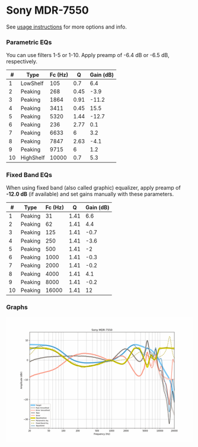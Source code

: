 # Sony MDR-7550
See [usage instructions](https://github.com/jaakkopasanen/AutoEq#usage) for more options and info.

### Parametric EQs
You can use filters 1-5 or 1-10. Apply preamp of -6.4 dB or -6.5 dB, respectively.

|   # | Type      |   Fc (Hz) |    Q |   Gain (dB) |
|-----|-----------|-----------|------|-------------|
|   1 | LowShelf  |       105 | 0.7  |         6.4 |
|   2 | Peaking   |       268 | 0.45 |        -3.9 |
|   3 | Peaking   |      1864 | 0.91 |       -11.2 |
|   4 | Peaking   |      3411 | 0.45 |        15.5 |
|   5 | Peaking   |      5320 | 1.44 |       -12.7 |
|   6 | Peaking   |       236 | 2.77 |         0.1 |
|   7 | Peaking   |      6633 | 6    |         3.2 |
|   8 | Peaking   |      7847 | 2.63 |        -4.1 |
|   9 | Peaking   |      9715 | 6    |         1.2 |
|  10 | HighShelf |     10000 | 0.7  |         5.3 |

### Fixed Band EQs
When using fixed band (also called graphic) equalizer, apply preamp of **-12.0 dB** (if available) and set gains manually with these parameters.

|   # | Type    |   Fc (Hz) |    Q |   Gain (dB) |
|-----|---------|-----------|------|-------------|
|   1 | Peaking |        31 | 1.41 |         6.6 |
|   2 | Peaking |        62 | 1.41 |         4.4 |
|   3 | Peaking |       125 | 1.41 |        -0.7 |
|   4 | Peaking |       250 | 1.41 |        -3.6 |
|   5 | Peaking |       500 | 1.41 |        -2   |
|   6 | Peaking |      1000 | 1.41 |        -0.3 |
|   7 | Peaking |      2000 | 1.41 |        -0.2 |
|   8 | Peaking |      4000 | 1.41 |         4.1 |
|   9 | Peaking |      8000 | 1.41 |        -0.2 |
|  10 | Peaking |     16000 | 1.41 |        12   |

### Graphs
![](./Sony%20MDR-7550.png)
